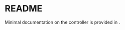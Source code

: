 # README #

Minimal documentation on the controller is provided in [](/documentation/attachments/guide.pdf).
